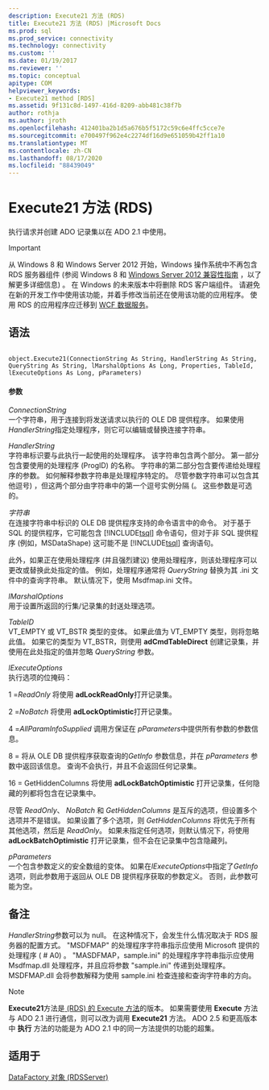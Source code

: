 ```yaml
---
description: Execute21 方法 (RDS)
title: Execute21 方法 (RDS) |Microsoft Docs
ms.prod: sql
ms.prod_service: connectivity
ms.technology: connectivity
ms.custom: ''
ms.date: 01/19/2017
ms.reviewer: ''
ms.topic: conceptual
apitype: COM
helpviewer_keywords:
- Execute21 method [RDS]
ms.assetid: 9f131c8d-1497-416d-8209-abb481c38f7b
author: rothja
ms.author: jroth
ms.openlocfilehash: 412401ba2b1d5a676b5f5172c59c6e4ffc5cce7e
ms.sourcegitcommit: e700497f962e4c2274df16d9e651059b42ff1a10
ms.translationtype: MT
ms.contentlocale: zh-CN
ms.lasthandoff: 08/17/2020
ms.locfileid: "88439049"
---
```

# <a name="execute21-method-rds"></a>Execute21 方法 (RDS)
执行请求并创建 ADO 记录集以在 ADO 2.1 中使用。  
  
> [!IMPORTANT]
>  从 Windows 8 和 Windows Server 2012 开始，Windows 操作系统中不再包含 RDS 服务器组件 (参阅 Windows 8 和 [Windows Server 2012 兼容性指南](https://www.microsoft.com/download/details.aspx?id=27416) ，以了解更多详细信息) 。 在 Windows 的未来版本中将删除 RDS 客户端组件。 请避免在新的开发工作中使用该功能，并着手修改当前还在使用该功能的应用程序。 使用 RDS 的应用程序应迁移到 [WCF 数据服务](https://go.microsoft.com/fwlink/?LinkId=199565)。  
  
## <a name="syntax"></a>语法  
  
```  
  
object.Execute21(ConnectionString As String, HandlerString As String, QueryString As String, lMarshalOptions As Long, Properties, TableId, lExecuteOptions As Long, pParameters)  
```  
  
#### <a name="parameters"></a>参数  
 *ConnectionString*  
 一个字符串，用于连接到将发送请求以执行的 OLE DB 提供程序。 如果使用 *HandlerString*指定处理程序，则它可以编辑或替换连接字符串。  
  
 *HandlerString*  
 字符串标识要与此执行一起使用的处理程序。 该字符串包含两个部分。 第一部分包含要使用的处理程序 (ProgID) 的名称。 字符串的第二部分包含要传递给处理程序的参数。 如何解释参数字符串是处理程序特定的。 尽管参数字符串可以包含其他逗号) ，但这两个部分由字符串中的第一个逗号实例分隔 (。 这些参数是可选的。  
  
 *字符串*  
 在连接字符串中标识的 OLE DB 提供程序支持的命令语言中的命令。 对于基于 SQL 的提供程序，它可能包含 [!INCLUDE[tsql](../../../includes/tsql-md.md)] 命令语句，但对于非 SQL 提供程序 (例如，MSDataShape) 这可能不是 [!INCLUDE[tsql](../../../includes/tsql-md.md)] 查询语句。  
  
 此外，如果正在使用处理程序 (并且强烈建议) 使用处理程序，则该处理程序可以更改或替换此处指定的值。 例如，处理程序通常将 *QueryString* 替换为其 .ini 文件中的查询字符串。 默认情况下，使用 Msdfmap.ini 文件。  
  
 *lMarshalOptions*  
 用于设置所返回的行集/记录集的封送处理选项。  
  
 *TableID*  
 VT_EMPTY 或 VT_BSTR 类型的变体。 如果此值为 VT_EMPTY 类型，则将忽略此值。 如果它的类型为 VT_BSTR，则使用 **adCmdTableDirect** 创建记录集，并使用在此处指定的值并忽略 *QueryString* 参数。  
  
 *lExecuteOptions*  
 执行选项的位掩码：  
  
 1 =*ReadOnly* 将使用 **adLockReadOnly**打开记录集。  
  
 2 =*NoBatch* 将使用 **adLockOptimistic**打开记录集。  
  
 4 =*AllParamInfoSupplied* 调用方保证在 *pParameters*中提供所有参数的参数信息。  
  
 8 = 将从 OLE DB 提供程序获取查询的*GetInfo* 参数信息，并在 *pParameters* 参数中返回该信息。 查询不会执行，并且不会返回任何记录集。  
  
 16 = GetHiddenColumns 将使用 **adLockBatchOptimistic** 打开记录集，任何隐藏的列都将包含在记录集中。  
  
 尽管 *ReadOnly*、 *NoBatch* 和 *GetHiddenColumns* 是互斥的选项，但设置多个选项并不是错误。 如果设置了多个选项，则 *GetHiddenColumns* 将优先于所有其他选项，然后是 *ReadOnly*。 如果未指定任何选项，则默认情况下，将使用 **adLockBatchOptimistic** 打开记录集，但不会在记录集中包含隐藏列。  
  
 *pParameters*  
 一个包含参数定义的安全数组的变体。 如果在*lExecuteOptions*中指定了*GetInfo*选项，则此参数用于返回从 OLE DB 提供程序获取的参数定义。 否则，此参数可能为空。  
  
## <a name="remarks"></a>备注  
 *HandlerString*参数可以为 null。 在这种情况下，会发生什么情况取决于 RDS 服务器的配置方式。 "MSDFMAP" 的处理程序字符串指示应使用 Microsoft 提供的处理程序 ( # A0) 。 "MASDFMAP，sample.ini" 的处理程序字符串指示应使用 Msdfmap.dll 处理程序，并且应将参数 "sample.ini" 传递到处理程序。 MSDFMAP.dll 会将参数解释为使用 sample.ini 检查连接和查询字符串的方向。  
  
> [!NOTE]
>  **Execute21**方法是[ (RDS) 的 Execute 方法](../../../ado/reference/rds-api/execute-method-rds.md)的版本。 如果需要使用 **Execute** 方法与 ADO 2.1 进行通信，则可以改为调用 **Execute21** 方法。 ADO 2.5 和更高版本中 **执行** 方法的功能是为 ADO 2.1 中的同一方法提供的功能的超集。  
  
## <a name="applies-to"></a>适用于  
 [DataFactory 对象 (RDSServer)](../../../ado/reference/rds-api/datafactory-object-rdsserver.md)


